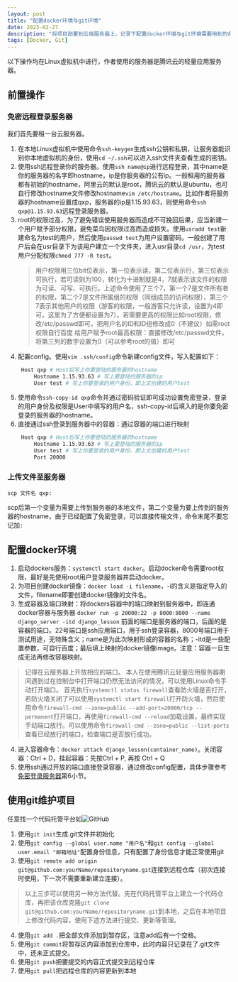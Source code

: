 ```yaml
---
layout: post
title: "配置docker环境与git环境"
date: 2023-02-27 
description: "将项目部署到云端服务器上，记录下配置docker环境与git环境需要用到的命令"
tags: [Docker, Git]
---   
```



以下操作均在Linux虚拟机中进行，作者使用的服务器是腾讯云的轻量应用服务器。


## 前置操作

### 免密远程登录服务器

我们首先要租一台云服务器。
1. 在本地Linux虚拟机中使用命令`ssh-keygen`生成ssh公钥和私钥，让服务器能识别你本地虚拟机的身份，使用`cd ~/.ssh`可以进入ssh文件夹查看生成的密钥。
2. 使用ssh远程登录你的服务器。使用`ssh name@ip`进行远程登录，其中name是你的服务器的名字即hostname，ip是你服务器的公有ip。一般租用的服务器都有初始的hostname，阿里云的默认是root，腾讯云的默认是ubuntu，也可自行修改hostname文件修改hostname`vim /etc/hostname`。比如作者将服务器的hostname设置成qxp，服务器的ip是1.15.93.63，则使用命令`ssh qxp@1.15.93.63`远程登录服务器。
3. root的权限过高，为了避免错误使用服务器而造成不可挽回后果，应当新建一个用户赋予部分权限，避免菜鸟因权限过高而造成损失。使用`usradd test`新建命名为test的用户，然后使用`passwd test`为用户设置密码。一般创建了用户后会在usr目录下为该用户建立一个文件夹，进入usr目录`cd /usr`，为test用户分配权限`chmod 777 -R test`。
   > 用户权限用三位bit位表示，第一位表示读，第二位表示行，第三位表示可执行，若可读则为100，转化为十进制就是4，7就表示该文件的权限为可读、可写、可执行。上述命令使用了三个7，第一个7是文件所有者的权限，第二个7是文件所属组的权限（同组成员的访问权限），第三个7表示其他用户的权限（游客的权限，一般游客只允许读，设置为4即可，这里为了方便都设置为7）。若需要更高的权限比如root权限，修改/etc/passwd即可，把用户名的ID和ID组修改成0（不建议）如需root权限自行百度
   > 给用户赋予root最高权限：直接修改/etc/passwd文件，将第三列的数字设置为0（可以参考root的值）即可
4. 配置config。使用`vim .ssh/config`命令新建config文件，写入配置如下：
   ```bash
    Host qxp # Host后写上你要登陆的服务器的hostname
        Hostname 1.15.93.63 # 写上要登陆的服务器的ip
        User test # 写上你要登录的用户身份，即上文创建的用户test
   ```
5. 使用命令`ssh-copy-id qxp`命令并通过密码验证即可成功设置免密登录，登录的用户身份及权限是User中填写的用户名，ssh-copy-id后填入的是你要免密登录的服务器的hostname。
6. 直接通过ssh登录到服务器中的容器：通过容器的端口进行映射
   ```bash
    Host qxp # Host后写上你要登陆的服务器的hostname
        Hostname 1.15.93.63 # 写上要登陆的服务器的ip
        User test # 写上你要登录的用户身份，即上文创建的用户test
        Port 20000
   ```

### 上传文件至服务器
`scp 文件名 qxp:`

scp后第一个变量为需要上传到服务器的本地文件，第二个变量为要上传到的服务器的hostname，由于已经配置了免密登录，可以直接传输文件，命令末尾不要忘记加`:`

## 配置docker环境

1. 启动dockers服务：`systemctl start docker`。启动docker命令需要root权限，最好是先使用root用户登录服务器并启动docker。
2. 为项目创建docker镜像：`docker load -i filename`，-i的含义是指定导入的文件，filename即要创建docker镜像的文件名。
3. 生成容器及端口映射：将dockers容器中的端口映射到服务器中，即连通docker容器与服务器 `docker run -p 20000:22 -p 8000:8000 --name django_server -itd django_lesson` 前面的端口是服务器的端口，后面的是容器的端口。22号端口是ssh应用端口，用于ssh登录容器，8000号端口用于测试用途，无特殊含义；name是为此次映射形成的容器的名称；-itd是一些配置参数，可自行百度；最后填上映射的docker镜像image。注意：容器一旦生成无法再修改容器映射。
> 记得在云服务器上开放相应的端口。
> 本人在使用腾讯云轻量应用服务器期间遇到过在控制台中打开端口仍然无法访问的情况，可以使用Linux命令手动打开端口。
> 首先执行`systemctl status firewall`查看防火墙是否打开，若防火墙关闭了可以使用`systemctl start firewall`打开防火墙，然后使用命令`firewall-cmd --zone=public --add-port=20000/tcp --permanent`打开端口，再使用`firewall-cmd --reload`加载设置，最终实现手动端口放行。可以使用命令`firewall-cmd --zone=public --list-ports`查看已经放行的端口，检查端口是否放行成功。
4. 进入容器命令：`docker attach django_lesson(container_name)`。关闭容器：Ctrl + D，挂起容器：先按Ctrl + P, 再按 Ctrl + Q
5. 使用ssh通过开放的端口直接登录容器，通过修改config配置，具体步骤参考[免密登录服务器](#免密远程登录服务器)第6小节。

## 使用git维护项目
任意找一个代码托管平台如![GitHub](https://github.com/)
1. 使用`git init`生成.git文件并初始化
2. 使用`git config --global user.name "用户名"`和`git config --global user.email "邮箱地址"`配置身份信息，只有配置了身份信息才能正常使用git
3. 使用`git remote add origin git@github.com:yourName/repositoryname.git`连接到远程仓库（初次连接时使用，下一次不需要重新建立连接）。
> 以上三步可以使用另一种方法代替。先在代码托管平台上建立一个代码仓库，再把该仓库克隆`git clone git@github.com:yourName/repositoryname.git`到本地，之后在本地项目上修改代码内容，使用下述方法进行提交、更新等管理。
4. 使用`git add .`把全部文件添加到暂存区，注意add后有一个空格。
5. 使用`git commit`将暂存区内容添加到仓库中，此时内容只记录在了.git文件中，还未正式提交。
6. 使用`git push`把要提交的内容正式提交到远程仓库
7. 使用`git pull`把远程仓库的内容更新到本地


